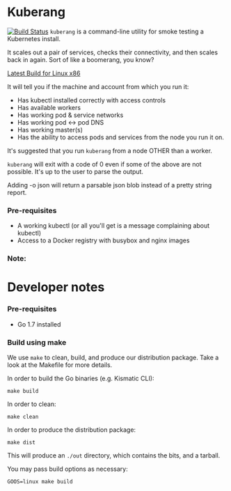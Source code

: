 # Kuberang
[![Build Status](https://snap-ci.com/Jo2EDlfuxqw3C4iQiROImco9nMV0-NhkIhr4w0Fwrsg/build_image)](https://snap-ci.com/apprenda/kuberang/branch/master)
`kuberang` is a command-line utility for smoke testing a Kubernetes install.

It scales out a pair of services, checks their connectivity, and then scales back in again. Sort of like a boomerang, you know?

[Latest Build for Linux x86](https://kismatic-installer.s3-accelerate.amazonaws.com/latest/kuberang)

It will tell you if the machine and account from which you run it:
- Has kubectl installed correctly with access controls
- Has available workers
- Has working pod & service networks
- Has working pod <-> pod DNS
- Has working master(s)
- Has the ability to access pods and services from the node you run it on.

It's suggested that you run `kuberang` from a node OTHER than a worker.

`kuberang` will exit with a code of 0 even if some of the above are not possible. It's up to the user to parse the output.

Adding -o json will return a parsable json blob instead of a pretty string report.

### Pre-requisites
- A working kubectl (or all you'll get is a message complaining about kubectl)
- Access to a Docker registry with busybox and nginx images

### Note: 

# Developer notes
### Pre-requisites
- Go 1.7 installed

### Build using make
We use `make` to clean, build, and produce our distribution package. Take a look at the Makefile for more details.

In order to build the Go binaries (e.g. Kismatic CLI):
```
make build
```

In order to clean:
```
make clean
```

In order to produce the distribution package:
```
make dist
```
This will produce an `./out` directory, which contains the bits, and a tarball.

You may pass build options as necessary:
```
GOOS=linux make build
```
